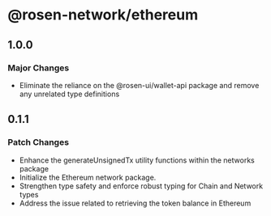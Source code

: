 # @rosen-network/ethereum

## 1.0.0

### Major Changes

- Eliminate the reliance on the @rosen-ui/wallet-api package and remove any unrelated type definitions

## 0.1.1

### Patch Changes

- Enhance the generateUnsignedTx utility functions within the networks package
- Initialize the Ethereum network package.
- Strengthen type safety and enforce robust typing for Chain and Network types
- Address the issue related to retrieving the token balance in Ethereum
